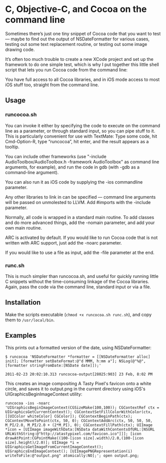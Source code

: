 C, Objective-C, and Cocoa on the command line
=============================================

Sometimes there’s just one tiny snippet of Cocoa code that you want to test — maybe to find out the output of NSDateFormatter for various cases, testing out some text replacement routine, or testing out some image drawing code.

It’s often too much trouble to create a new XCode project and set up the framework to do one simple test, which is why I put together this little shell script that lets you run Cocoa code from the command line:



You have full access to all Cocoa libraries, and in iOS mode access to most iOS stuff too, straight from the command line.

Usage
-----

### runcocoa.sh

You can invoke it either by specifying the code to execute on the command line as a parameter, or through standard input, so you can pipe stuff to it. This is particularly convenient for use with TextMate: Type some code, hit Cmd-Option-R, type “runcocoa”, hit enter, and the result appears as a tooltip.

You can include other frameworks (use "-include AudioToolbox/AudioToolbox.h -framework AudioToolbox" as command line arguments, for example), and run the code in gdb (with -gdb as a command-line argument).

You can also run it as iOS code by supplying the -ios commandline parameter.

Any other libraries to link in can be specified — command line arguments will be passed on unmolested to LLVM. Add #imports with the -include parameter.

Normally, all code is wrapped in a standard main routine.  To add classes and do more advanced things, add the -nomain parameter, and add your own main routine.

ARC is activated by default. If you would like to run Cocoa code that is not written with ARC support, just add the -noarc parameter.

If you would like to use a file as input, add the -file <file> parameter at the end.

### runc.sh

This is much simpler than runcocoa.sh, and useful for quickly running little C snippets without the time-consuming linkage of the Cocoa libraries.  Again, pass the code via the command line, standard input or via a file.

Installation
------------

Make the scripts executable (`chmod +x runcocoa.sh runc.sh`), and copy them to `/usr/local/bin`.


Examples
--------

This prints out a formatted version of the date, using NSDateFormatter:

    $ runcocoa 'NSDateFormatter *formatter = [[NSDateFormatter alloc] init]; [formatter setDateFormat:@"d MMM, h:mm a"]; NSLog(@"%@", [formatter stringFromDate:[NSDate date]]);'

    2011-02-23 20:02:10.313 runcocoa-output[28025:903] 23 Feb, 8:02 PM

This creates an image compositing A Tasty Pixel's favicon onto a white circle, and saves it to output.png in the current directory using iOS's UIGraphicsBeginImageContext utility:

    runcocoa -ios -noarc 'UIGraphicsBeginImageContext(CGSizeMake(100,100)); CGContextRef ctx = UIGraphicsGetCurrentContext(); CGContextSetFillColorWithColor(ctx,[[UIColor whiteColor] CGColor]); CGContextBeginPath(ctx); CGContextMoveToPoint(ctx, 50, 0); CGContextAddArc(ctx, 50, 50, 50, M_PI/2.0, M_PI/2.0 + (2*M_PI), 0); CGContextFillPath(ctx); UIImage *icon = [UIImage imageWithData:[NSData dataWithContentsOfURL:[NSURL URLWithString:@"http://atastypixel.com/favicon.ico"]]]; [icon drawAtPoint:CGPointMake((100-[icon size].width)/2.0,(100-[icon size].height)/2.0)]; UIImage *i = UIGraphicsGetImageFromCurrentImageContext(); UIGraphicsEndImageContext(); [UIImagePNGRepresentation(i) writeToFile:@"output.png" atomically:NO];'; open output.png;